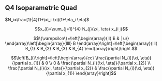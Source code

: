 ## Q4 Isoparametric Quad

$N_i=\frac{1}{4}(1+\xi_i \xi)(1+\eta_i \eta)$

$$x_{i}=\sum_{j=1}^{4} N_{j}(\xi, \eta) x_{i j}$$

$$\{\varepsilon\}=\left[\begin{array}{ll}
B & | u\}
\end{array}\left[\begin{array}{llll}
B
\end{array}\right]=\left[\begin{array}{lll}
B_{1} & B_{2} & B_{3} & B_{4}
\end{array}\right]\right.$$

$$\left[B_{i}\right]=\left[\begin{array}{cc}
\frac{\partial N_{i}(\xi, \eta)}{\partial x_{1}} & 0 \\
0 & \frac{\partial N_{i}(\xi, \eta)}{\partial x_{2}} \\
\frac{\partial N_{i}(\xi, \eta)}{\partial x_{2}} & \frac{\partial N_{i}(\xi, \eta)}{\partial x_{1}}
\end{array}\right]$$

